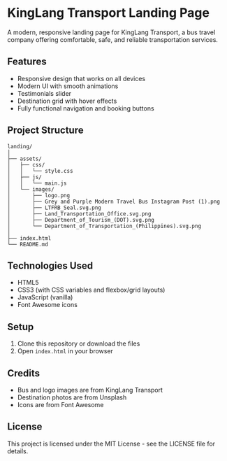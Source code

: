 # KingLang Transport Landing Page

A modern, responsive landing page for KingLang Transport, a bus travel company offering comfortable, safe, and reliable transportation services.

## Features

- Responsive design that works on all devices
- Modern UI with smooth animations
- Testimonials slider
- Destination grid with hover effects
- Fully functional navigation and booking buttons

## Project Structure

```
landing/
│
├── assets/
│   ├── css/
│   │   └── style.css
│   ├── js/
│   │   └── main.js
│   └── images/
│       ├── logo.png
│       ├── Grey and Purple Modern Travel Bus Instagram Post (1).png
│       ├── LTFRB_Seal.svg.png
│       ├── Land_Transportation_Office.svg.png
│       ├── Department_of_Tourism_(DOT).svg.png
│       └── Department_of_Transportation_(Philippines).svg.png
│
├── index.html
└── README.md
```

## Technologies Used

- HTML5
- CSS3 (with CSS variables and flexbox/grid layouts)
- JavaScript (vanilla)
- Font Awesome icons

## Setup

1. Clone this repository or download the files
2. Open `index.html` in your browser

## Credits

- Bus and logo images are from KingLang Transport
- Destination photos are from Unsplash
- Icons are from Font Awesome

## License

This project is licensed under the MIT License - see the LICENSE file for details. 
